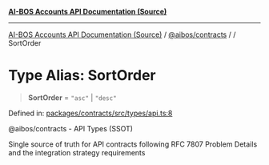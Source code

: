 [**AI-BOS Accounts API Documentation (Source)**](../../../README.md)

***

[AI-BOS Accounts API Documentation (Source)](../../../README.md) / [@aibos/contracts](../README.md) / [](../README.md) / SortOrder

# Type Alias: SortOrder

> **SortOrder** = `"asc"` \| `"desc"`

Defined in: [packages/contracts/src/types/api.ts:8](https://github.com/pohlai88/accounts/blob/48103fb36d28b2b9bfb33472b6de2f719773cde9/packages/contracts/src/types/api.ts#L8)

@aibos/contracts - API Types (SSOT)

Single source of truth for API contracts following RFC 7807 Problem Details
and the integration strategy requirements
